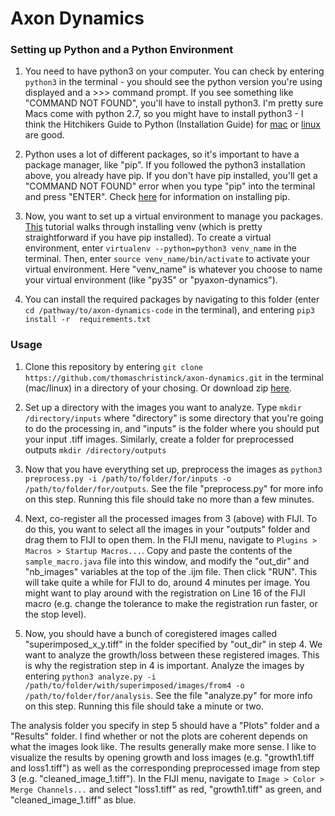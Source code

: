 # Axon Dynamics

### Setting up Python and a Python Environment

1. You need to have python3 on your computer. You can check by entering ```python3``` in the terminal - you should see the python version you're using displayed and a >>> command prompt. If you see something like "COMMAND NOT FOUND", you'll have to install python3. I'm pretty sure Macs come with python 2.7, so you might have to install python3 - I think the Hitchikers Guide to 
Python (Installation Guide) for [mac](https://docs.python-guide.org/starting/install3/osx/) or [linux](https://docs.python-guide.org/starting/install3/linux/) are good. 

2. Python uses a lot of different packages, so it's important to have a package manager, like "pip". If you followed the python3 installation above, you already have pip. If you don't have pip installed, you'll get a "COMMAND NOT FOUND" error when you type "pip" into the terminal and
press "ENTER". Check [here](https://pip.pypa.io/en/stable/installing/#installing-with-get-pip-py) for information 
on installing pip.

3. Now, you want to set up a virtual environment to manage you packages. [This](https://docs.python-guide.org/dev/virtualenvs/#lower-level-virtualenv) tutorial walks through installing venv (which is pretty straightforward if you have pip installed). To create a virtual environment, enter ```virtualenv --python=python3 venv_name``` in the terminal. Then, enter ```source venv_name/bin/activate``` to activate your virtual environment. Here "venv_name" is whatever you choose to name your virtual environment (like "py35" or "pyaxon-dynamics"). 

4. You can install the required packages by navigating to this folder 
(enter ```cd /pathway/to/axon-dynamics-code``` in the terminal), and entering ```pip3 install -r 
requirements.txt```


### Usage

1. Clone this repository by entering ```git clone https://github.com/thomaschristinck/axon-dynamics.git``` in the terminal (mac/linux) in a directory of your chosing. Or download zip [here](https://github.com/thomaschristinck/axon-dynamics).

2. Set up a directory with the images you want to analyze. Type ```mkdir /directory/inputs``` where "directory" is some directory that you're going to do the processing in, and "inputs" is the folder where you should put your input .tiff images. Similarly, create a folder for preprocessed outputs ```mkdir /directory/outputs```

3. Now that you have everything set up, preprocess the images as ```python3 preprocess.py -i /path/to/folder/for/inputs -o /path/to/folder/for/outputs```. See the file "preprocess.py" for more info on this step. Running this file should take no more than a few minutes.

4. Next, co-register all the processed images from 3 (above) with FIJI. To do this, you want to select all the images in your "outputs" folder and drag them to FIJI to open them. In the FIJI menu, navigate to ```Plugins > Macros > Startup Macros...```. Copy and paste the contents of the ```sample_macro.java``` file into this window, and modify the "out_dir" and "nb_images" variables at the top of the .ijm file. Then click "RUN". This will take quite a while for FIJI to do, around 4 minutes per image. You might want to play around with the registration on Line 16 of the FIJI macro (e.g. change the tolerance to make the registration run faster, or the stop level).

5. Now, you should have a bunch of coregistered images called "superimposed_x_y.tiff" in the folder specified by "out_dir" in step 4. We want to analyze the growth/loss between these registered images. This is why the registration step in 4 is important. Analyze the images by entering ```python3 analyze.py -i /path/to/folder/with/superimposed/images/from4 -o /path/to/folder/for/analysis```. See the file "analyze.py" for more info on this step. Running this file should take a minute or two. 

The analysis folder you specify in step 5 should have a "Plots" folder and a "Results" folder. I find whether or not the plots are coherent depends on what the images look like. The results generally make more sense. I like to visualize the results by opening growth and loss images (e.g. "growth1.tiff and loss1.tiff") as well as the corresponding preprocessed image from step 3 (e.g. "cleaned_image_1.tiff"). In the FIJI menu, navigate to ```Image > Color > Merge Channels...``` and select "loss1.tiff" as red, "growth1.tiff" as green, and "cleaned_image_1.tiff" as blue.
